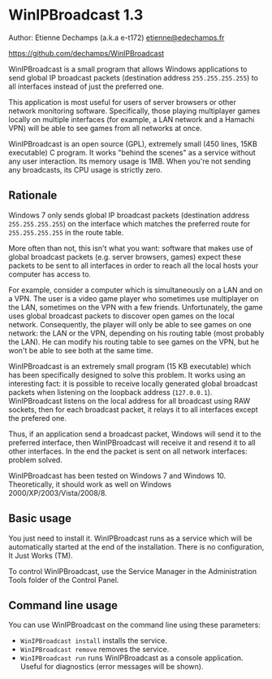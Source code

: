 WinIPBroadcast 1.3
==================

Author: Etienne Dechamps (a.k.a e-t172) <etienne@edechamps.fr>

https://github.com/dechamps/WinIPBroadcast

WinIPBroadcast is a small program that allows Windows applications to send global IP broadcast packets (destination address `255.255.255.255`) to all interfaces instead of just the preferred one.

This application is most useful for users of server browsers or other network monitoring software. Specifically, those playing multiplayer games locally on multiple interfaces (for example, a LAN network and a Hamachi VPN) will be able to see games from all networks at once.

WinIPBroadcast is an open source (GPL), extremely small (450 lines, 15KB executable) C program. It works "behind the scenes" as a service without any user interaction. Its memory usage is 1MB. When you're not sending any broadcasts, its CPU usage is strictly zero.

Rationale
---------

Windows 7 only sends global IP broadcast packets (destination address `255.255.255.255`) on the interface which matches the preferred route for `255.255.255.255` in the route table.

More often than not, this isn't what you want: software that makes use of global broadcast packets (e.g. server browsers, games) expect these packets to be sent to all interfaces in order to reach all the local hosts your computer has access to.

For example, consider a computer which is simultaneously on a LAN and on a VPN. The user is a video game player who sometimes use multiplayer on the LAN, sometimes on the VPN with a few friends. Unfortunately, the game uses global broadcast packets to discover open games on the local network. Consequently, the player will only be able to see games on one network: the LAN or the VPN, depending on his routing table (most probably the LAN). He can modify his routing table to see games on the VPN, but he won't be able to see both at the same time.

WinIPBroadcast is an extremely small program (15 KB executable) which has been specifically designed to solve this problem. It works using an interesting fact: it is possible to receive locally generated global broadcast packets when listening on the loopback address (`127.0.0.1`). WinIPBroadcast listens on the local address for all broadcast using RAW sockets, then for each broadcast packet, it relays it to all interfaces except the prefered one.

Thus, if an application send a broadcast packet, Windows will send it to the preferred interface, then WinIPBroadcast will receive it and resend it to all other interfaces. In the end the packet is sent on all network interfaces: problem solved.

WinIPBroadcast has been tested on Windows 7 and Windows 10. Theoretically, it should work as well on Windows 2000/XP/2003/Vista/2008/8.

Basic usage
-----------

You just need to install it. WinIPBroadcast runs as a service which will be automatically started at the end of the installation. There is no configuration, It Just Works (TM).

To control WinIPBroadcast, use the Service Manager in the Administration Tools folder of the Control Panel.

Command line usage
------------------

You can use WinIPBroadcast on the command line using these parameters:

* `WinIPBroadcast install` installs the service.
* `WinIPBroadcast remove` removes the service.
* `WinIPBroadcast run` runs WinIPBroadcast as a console application. Useful for diagnostics (error messages will be shown).
